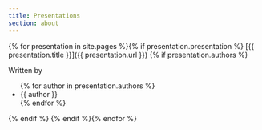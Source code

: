 ```yaml
---
title: Presentations
section: about
---
```


{% for presentation in site.pages %}{% if presentation.presentation %}
[{{ presentation.title }}]({{ presentation.url }})
{% if presentation.authors %}
<div class="author">Written by
<ul>
{% for author in presentation.authors %}
<li>{{ author }}</li>
{% endfor %}
</ul>
</div>
{% endif %}
{% endif %}{% endfor %}
